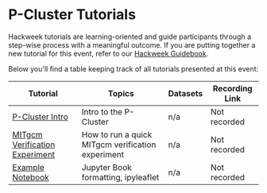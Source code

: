 # P-Cluster Tutorials 

Hackweek tutorials are learning-oriented and guide participants through a step-wise process with a meaningful outcome. If you are putting together a new tutorial for this event, refer to our [Hackweek Guidebook](https://guidebook.hackweek.io/training/tutorials/index.html).

Below you'll find a table keeping track of all tutorials presented at this event:

| Tutorial | Topics | Datasets |  Recording Link |
| -  | - | - |  - |
| [P-Cluster Intro](./pcluster/pcluster-login.ipynb) | Intro to the P-Cluster | n/a |  Not recorded |
| [MITgcm Verification Experiment](./pcluster/Run_MITgcm_on_P-Cluster.ipynb) | How to run a quick MITgcm verification experiment | n/a |  Not recorded |
| [Example Notebook](./example/tutorial-notebook.ipynb) | Jupyter Book formatting, ipyleaflet | n/a |  Not recorded |
